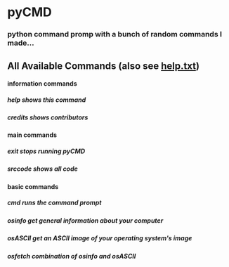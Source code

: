 # pyCMD
### python command promp with a bunch of random commands I made...

## All Available Commands (also see [help.txt](https://github.com/HYKANTUS/pyCMD/blob/main/help.txt "help file"))

#### information commands

##### help        shows this command
##### credits     shows contributors

#### main commands

##### exit        stops running pyCMD
##### srccode     shows all code

#### basic commands

##### cmd         runs the command prompt
##### osinfo      get general information about your computer
##### osASCII     get an ASCII image of your operating system's image
##### osfetch     combination of osinfo and osASCII
